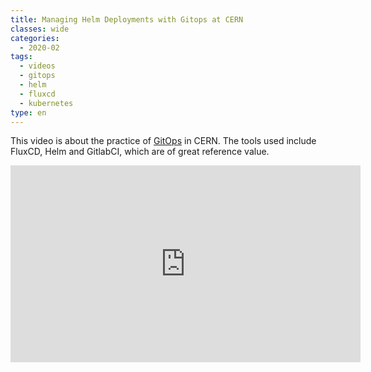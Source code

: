 ```yaml
---
title: Managing Helm Deployments with Gitops at CERN
classes: wide
categories:
  - 2020-02
tags:
  - videos
  - gitops
  - helm
  - fluxcd
  - kubernetes
type: en
---
```


This video is about the practice of [GitOps](https://www.weave.works/technologies/gitops/) in CERN. The tools used include FluxCD, Helm and GitlabCI, which are of great reference value.

<iframe width="560" height="315" src="https://www.youtube.com/embed/g9FQxzK9E_M" frameborder="0" allow="accelerometer; autoplay; encrypted-media; gyroscope; picture-in-picture" allowfullscreen></iframe>
